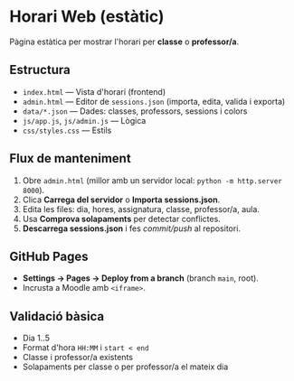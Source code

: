 # Horari Web (estàtic)

Pàgina estàtica per mostrar l'horari per **classe** o **professor/a**.

## Estructura
- `index.html` — Vista d'horari (frontend)
- `admin.html` — Editor de `sessions.json` (importa, edita, valida i exporta)
- `data/*.json` — Dades: classes, professors, sessions i colors
- `js/app.js`, `js/admin.js` — Lògica
- `css/styles.css` — Estils

## Flux de manteniment
1. Obre `admin.html` (millor amb un servidor local: `python -m http.server 8000`).
2. Clica **Carrega del servidor** o **Importa sessions.json**.
3. Edita les files: dia, hores, assignatura, classe, professor/a, aula.
4. Usa **Comprova solapaments** per detectar conflictes.
5. **Descarrega sessions.json** i fes *commit/push* al repositori.

## GitHub Pages
- **Settings → Pages → Deploy from a branch** (branch `main`, root).
- Incrusta a Moodle amb `<iframe>`.

## Validació bàsica
- Dia 1..5
- Format d'hora `HH:MM` i `start < end`
- Classe i professor/a existents
- Solapaments per classe o per professor/a el mateix dia
